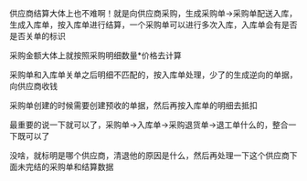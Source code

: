 供应商结算大体上也不难啊！就是向供应商采购，生成采购单->采购单配送入库，生成入库单，按入库单进行结算，一个采购单可以进行多次入库，入库单会有是否是否关单的标识

采购金额大体上就按照采购明细数量*价格去计算

采购单和入库单关单之后明细不匹配的，按入库单处理，少了的生成逆向的单据，向供应商收钱

采购单创建的时候需要创建预收的单据，然后再按入库单的明细去抵扣

最重要的说一下就可以了，采购单->入库单->采购退货单->退工单什么的，整合一下既可以了

没啥，就标明是哪个供应商，清退他的原因是什么，然后再处理一下这个供应商下面未完结的采购单和结算数据